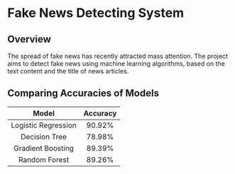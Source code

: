 # Fake News Detecting System

## Overview
The spread of fake news has recently attracted mass attention. The project aims to detect fake news using machine learning algorithms, based on the text content and the title of news articles.

## Comparing Accuracies of Models

| Model                     | Accuracy     |
|:-------------------------:|:------------:|
| Logistic Regression       | 90.92%       |
| Decision Tree             | 78.98%       |
| Gradient Boosting         | 89.39%       |
| Random Forest             | 89.26%       |

